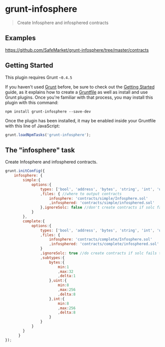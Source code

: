 # grunt-infosphere

> Create Infosphere and infosphered contracts

## Examples

https://github.com/SafeMarket/grunt-infosphere/tree/master/contracts

## Getting Started
This plugin requires Grunt `~0.4.5`

If you haven't used [Grunt](http://gruntjs.com/) before, be sure to check out the [Getting Started](http://gruntjs.com/getting-started) guide, as it explains how to create a [Gruntfile](http://gruntjs.com/sample-gruntfile) as well as install and use Grunt plugins. Once you're familiar with that process, you may install this plugin with this command:

```shell
npm install grunt-infosphere --save-dev 
```

Once the plugin has been installed, it may be enabled inside your Gruntfile with this line of JavaScript:

```js
grunt.loadNpmTasks('grunt-infosphere');
```

## The "infosphere" task

Create Infosphere and infosphered contracts.

```js
grunt.initConfig({
  	infosphere: {
	    simple:{
		    options:{
		    	types: ['bool', 'address', 'bytes', 'string', 'int', 'uint']
		    	,files: { //where to output contracts
		    		infosphere: 'contracts/simple/Infosphere.sol'
		    		,infosphered: 'contracts/simple/infosphered.sol'
		    	},ignoreSolc: false //don't create contracts if solc fails to compile
		    }
		},
		complete:{
		    options:{
		    	types: ['bool', 'address', 'bytes', 'string', 'int', 'uint']
		      	,files: {
		        	infosphere: 'contracts/complete/Infosphere.sol'
		        	,infosphered: 'contracts/complete/infosphered.sol'
		      	}
		      	,ignoreSolc: true //do create contracts if solc fails to compile
		      	,subtypes:{
		        	bytes:{
		          		min:1
		          		,max:32
		          		,delta:1
		        	},uint:{
		          		min:8
		          		,max:256
		          		,delta:8
		        	},int:{
		          		min:8
		          		,max:256
		          		,delta:8
		        	}
		      	}
		    }
		}
	  }
});
```